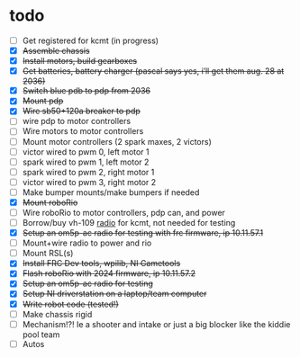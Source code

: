 # todo

- [ ] Get registered for kcmt (in progress)  
- [x] ~~Assemble chassis~~  
- [x] ~~Install motors, build gearboxes~~  
- [x] ~~Get batteries, battery charger (pascal says yes, i’ll get them aug. 28 at 2036)~~
- [x] ~~Switch blue pdb to pdp from 2036~~
- [x] ~~Mount pdp~~
- [x] ~~Wire sb50+120a breaker to pdp~~
- [ ] wire pdp to motor controllers
- [ ] Wire motors to motor controllers  
- [ ] Mount motor controllers (2 spark maxes, 2 victors)
- [ ] victor wired to pwm 0, left motor 1
- [ ] spark wired to pwm 1, left motor 2
- [ ] spark wired to pwm 2, right motor 1
- [ ] victor wired to pwm 3, right motor 2
- [ ] Make bumper mounts/make bumpers if needed  
- [x] ~~Mount roboRio~~  
- [ ] Wire roboRio to motor controllers, pdp can, and power  
- [ ] Borrow/buy vh-109 [radio](https://wcproducts.com/products/frc-radio) for kcmt, not needed for testing  
- [x] ~~Setup an om5p-ac radio for testing with frc firmware, ip 10.11.57.1~~  
- [ ] Mount+wire radio to power and rio  
- [ ] Mount RSL(s)  
- [x] ~~Install FRC Dev tools, wpilib, NI Gametools~~  
- [x] ~~Flash roboRio with 2024 firmware, ip 10.11.57.2~~  
- [x] ~~Setup an om5p-ac radio for testing~~
- [x] ~~Setup NI driverstation on a laptop/team computer~~  
- [x] ~~Write robot code (tested!)~~  
- [ ] Make chassis rigid  
- [ ] Mechanism\!?\! Ie a shooter and intake or just a big blocker like the kiddie pool team
- [ ] Autos
